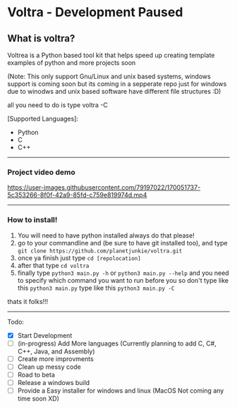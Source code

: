 # Voltra - Development Paused

## What is voltra?

Voltrea is a Python based tool kit that helps speed up creating template examples of python and more projects soon

(Note: This only support Gnu/Linux and unix based systems, windows support is coming soon but its coming in a sepperate repo just for windows due to winodws and unix based software have different file structures :D)

all you need to do is type voltra -C 

[Supported Languages]:
- Python
- C
- C++


---
### Project video demo


https://user-images.githubusercontent.com/79197022/170051737-5c353266-8f0f-42a9-85fd-c759e819974d.mp4

---

### How to install!

1. You will need to have python installed always do that please!
2. go to your commandline and (be sure to have git installed too), and type `git clone https://github.com/planetjunkie/voltra.git`
3. once ya finish just type `cd [repolocation]`
4. after that type `cd voltra`
5. finally type `python3 main.py -h` or `python3 main.py --help` and you need to specify which command you want to run before you so don't type like this `python3 main.py` type like this `python3 main.py -C`

thats it folks!!!

---

Todo:
- [x] Start Development
- [ ] (in-progress) Add More languages (Currently planning to add C, C#, C++, Java, and Assembly)
- [ ] Create more improvments
- [ ] Clean up messy code
- [ ] Road to beta
- [ ] Release a windows build
- [ ] Provide a Easy installer for windows and linux (MacOS Not coming any time soon XD)
